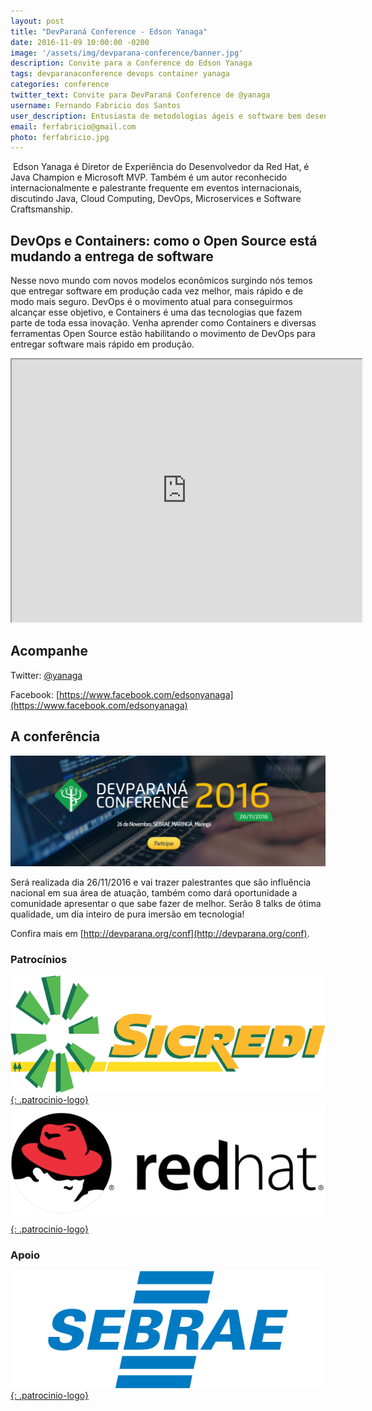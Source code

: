 ```yaml
---
layout: post
title: "DevParaná Conference - Edson Yanaga"
date: 2016-11-09 10:00:00 -0200
image: '/assets/img/devparana-conference/banner.jpg'
description: Convite para a Conference do Edson Yanaga
tags: devparanaconference devops container yanaga
categories: conference
twitter_text: Convite para DevParaná Conference de @yanaga
username: Fernando Fabricio dos Santos
user_description: Entusiasta de metodologias ágeis e software bem desenvolvido!
email: ferfabricio@gmail.com
photo: ferfabricio.jpg
---
```

​
Edson Yanaga é Diretor de Experiência do Desenvolvedor da Red Hat, é Java Champion e Microsoft MVP. Também é um autor reconhecido internacionalmente e palestrante frequente em eventos internacionais, discutindo Java, Cloud Computing, DevOps, Microservices e Software Craftsmanship.

## DevOps e Containers: como o Open Source está mudando a entrega de software

Nesse novo mundo com novos modelos econômicos surgindo nós temos que entregar software em produção cada vez melhor, mais rápido e de modo mais seguro. DevOps é o movimento atual para conseguirmos alcançar esse objetivo, e Containers é uma das tecnologias que fazem parte de toda essa inovação. Venha aprender como Containers e diversas ferramentas Open Source estão habilitando o movimento de DevOps para entregar software mais rápido em produção.

<iframe width="560" height="420" src="http://www.youtube.com/embed/uVcSZ6YZd_4?color=white&theme=light"></iframe>

## Acompanhe

Twitter: [@yanaga](https://twitter.com/yanaga)

Facebook: [https://www.facebook.com/edsonyanaga](https://www.facebook.com/edsonyanaga)
​

## A conferência
[![DevParaná Conference 2016](/assets/img/posts/devparana-conference/banner.png)](http://devparana.org/conf)

Será realizada dia 26/11/2016 e vai trazer palestrantes que são influência nacional em sua área de atuação, também como dará oportunidade a comunidade apresentar o que sabe fazer de melhor.
Serão 8 talks de ótima qualidade, um dia inteiro de pura imersão em tecnologia!

Confira mais em [http://devparana.org/conf](http://devparana.org/conf).

### Patrocínios
[![Sicredi](/assets/img/posts/devparana-conference/sicredi.png){: .patrocinio-logo}](https://www.sicredi.com.br)
[![RedHat](/assets/img/posts/devparana-conference/redhat.png){: .patrocinio-logo}](https://www.redhat.com)

### Apoio
[![Sebrae](/assets/img/posts/devparana-conference/sebrae.png){: .patrocinio-logo}](http://www.sebraepr.com.br/)
